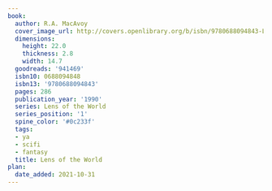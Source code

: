 ```yaml
---
book:
  author: R.A. MacAvoy
  cover_image_url: http://covers.openlibrary.org/b/isbn/9780688094843-L.jpg
  dimensions:
    height: 22.0
    thickness: 2.8
    width: 14.7
  goodreads: '941469'
  isbn10: 0688094848
  isbn13: '9780688094843'
  pages: 286
  publication_year: '1990'
  series: Lens of the World
  series_position: '1'
  spine_color: '#0c233f'
  tags:
  - ya
  - scifi
  - fantasy
  title: Lens of the World
plan:
  date_added: 2021-10-31
---
```

